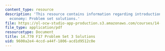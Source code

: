 ```yaml
---
content_type: resource
description: 'This resource contains information regarding introduction to political
  economy: Problem set solutions.'
file: https://ol-ocw-studio-app-production.s3.amazonaws.com/courses/14-770-introduction-to-political-economy-fall-2017/9600a2e44ccda44f1806acd1d9512c0e_MIT14_770F17_pset3sol.pdf
file_type: application/pdf
resourcetype: Document
title: 14.770 F17 Problem Set 3 Solutions
uid: 9600a2e4-4ccd-a44f-1806-acd1d9512c0e
---
```

